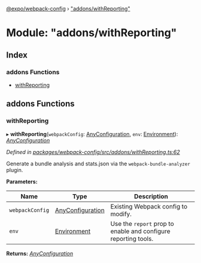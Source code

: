 [@expo/webpack-config](../README.md) › ["addons/withReporting"](_addons_withreporting_.md)

# Module: "addons/withReporting"

## Index

### addons Functions

* [withReporting](_addons_withreporting_.md#withreporting)

## addons Functions

###  withReporting

▸ **withReporting**(`webpackConfig`: [AnyConfiguration](_types_.md#anyconfiguration), `env`: [Environment](_types_.md#environment)): *[AnyConfiguration](_types_.md#anyconfiguration)*

*Defined in [packages/webpack-config/src/addons/withReporting.ts:62](https://github.com/expo/expo-cli/blob/bafc13a2/packages/webpack-config/src/addons/withReporting.ts#L62)*

Generate a bundle analysis and stats.json via the `webpack-bundle-analyzer` plugin.

**Parameters:**

Name | Type | Description |
------ | ------ | ------ |
`webpackConfig` | [AnyConfiguration](_types_.md#anyconfiguration) | Existing Webpack config to modify. |
`env` | [Environment](_types_.md#environment) | Use the `report` prop to enable and configure reporting tools. |

**Returns:** *[AnyConfiguration](_types_.md#anyconfiguration)*
